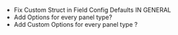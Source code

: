 * Fix Custom Struct in Field Config Defaults IN GENERAL
* Add Options for every panel type?
* Add Custom Options for every panel type ?
